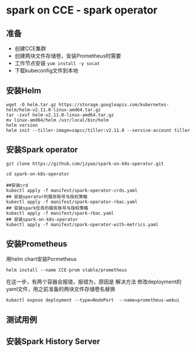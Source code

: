 # spark on CCE - spark operator

## 准备
- 创建CCE集群
- 创建两块文件存储卷，安装Prometheus时需要
- 工作节点安装 `yum install -y socat`
- 下载kubeconfig文件到本地


## 安装Helm
```
wget -O helm.tar.gz https://storage.googleapis.com/kubernetes-helm/helm-v2.11.0-linux-amd64.tar.gz
tar -zxvf helm-v2.11.0-linux-amd64.tar.gz
mv linux-amd64/helm /usr/local/bin/helm
helm version
helm init --tiller-image=sapcc/tiller:v2.11.0 --service-account tiller

```

## 安装Spark operator


```
git clone https://github.com/jzyao/spark-on-k8s-operator.git

cd spark-on-k8s-operator

##安装crd
kubectl apply -f manifest/spark-operator-crds.yaml 
## 安装operator的服务账号与授权策略
kubectl apply -f manifest/spark-operator-rbac.yaml 
## 安装spark任务的服务账号与授权策略
kubectl apply -f manifest/spark-rbac.yaml 
## 安装spark-on-k8s-operator 
kubectl apply -f manifest/spark-operator-with-metrics.yaml
```


##  安装Prometheus
用helm chart安装Pormetheus
```
helm install --name CCE-prom stable/prometheus
```
在这一步，有两个容器会报错，报错为，原因是
解决方法
修改deployment的yaml文件，用之前准备的两块文件存储卷名替换

```
kubectl expose deployment --type=NodePort  --name=prometheus-webui
```
## 测试用例

## 安装Spark History Server

